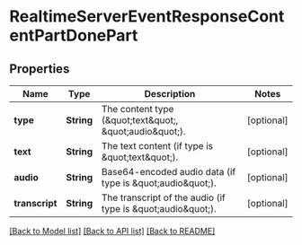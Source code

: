 # RealtimeServerEventResponseContentPartDonePart

## Properties
Name | Type | Description | Notes
------------ | ------------- | ------------- | -------------
**type** | **String** | The content type (\&quot;text\&quot;, \&quot;audio\&quot;). | [optional] 
**text** | **String** | The text content (if type is \&quot;text\&quot;). | [optional] 
**audio** | **String** | Base64-encoded audio data (if type is \&quot;audio\&quot;). | [optional] 
**transcript** | **String** | The transcript of the audio (if type is \&quot;audio\&quot;). | [optional] 

[[Back to Model list]](../README.md#documentation-for-models) [[Back to API list]](../README.md#documentation-for-api-endpoints) [[Back to README]](../README.md)


